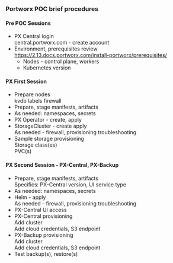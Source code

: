 ### Portworx POC brief procedures
#### Pre POC Sessions
- PX Central login  
  central.portworx.com - create account  
- Environment, prerequisites review  
  https://2.13.docs.portworx.com/install-portworx/prerequisites/  
  - Nodes - control plane, workers
  - Kubernetes version  
      
#### PX First Session
- Prepare nodes    
  kvdb labels
  firewall
- Prepare, stage manifests, artifacts  
- As needed: namespaces, secrets  
- PX Operator - create, apply  
- StorageCluster - create apply  
  As needed - firewall, provisioning troubleshooting  
- Sample storage provisioning    
  Storage class(es)  
  PVC(s)  

#### PX Second Session - PX-Central, PX-Backup  
- Prepare, stage manifests, artifacts  
  Specifics: PX-Central version, UI service type  
- As needed: namespaces, secrets  
- Helm - apply  
  As needed - firewall, provisioning troubleshooting  
- PX-Central UI access  
- PX-Central provisioning  
  Add cluster  
  Add cloud credentials, S3 endpoint  
- PX-Backup provisioning  
  Add cluster  
  Add cloud credentials, S3 endpoint  
- Test backup(s), restore(s)  
